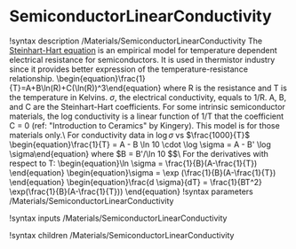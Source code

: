 # SemiconductorLinearConductivity
!syntax description /Materials/SemiconductorLinearConductivity
The [Steinhart-Hart equation](https://en.wikipedia.org/wiki/Steinhart%E2%80%93Hart_equation) is an empirical model for temperature dependent electrical resistance for semiconductors.  It is used in thermistor industry since it provides better expression of the temperature-resistance relationship.
\begin{equation}\frac{1}{T}=A+B\ln(R)+C(\ln(R))^3\end{equation}
where R is the resistance and T is the temperature in Kelvins.  $\sigma$, the electrical conductivity, equals to 1/R.  A, B, and C are the Steinhart-Hart coefficients.  For some intrinsic semiconductor materials, the log conductivity is a linear function of 1/T that the coefficient C = 0 (ref: "Introduction to Ceramics" by Kingery).  This model is for those materials only.\\
For conductivity data in $\log \sigma$ vs $\frac{1000}{T}$
\begin{equation}\frac{1}{T} = A - B \ln 10 \cdot \log \sigma = A - B' \log \sigma\end{equation}
where $B = B'/\ln 10 $$\\
For the derivatives with respect to T:
\begin{equation}\ln \sigma = \frac{1}{B}(A-\frac{1}{T}) \end{equation}
\begin{equation}\sigma = \exp (\frac{1}{B}(A-\frac{1}{T}) \end{equation}
\begin{equation}\frac{d \sigma}{dT} = \frac{1}{BT^2} \exp(\frac{1}{B}(A-\frac{1}{T})) \end{equation}
!syntax parameters /Materials/SemiconductorLinearConductivity

!syntax inputs /Materials/SemiconductorLinearConductivity

!syntax children /Materials/SemiconductorLinearConductivity
